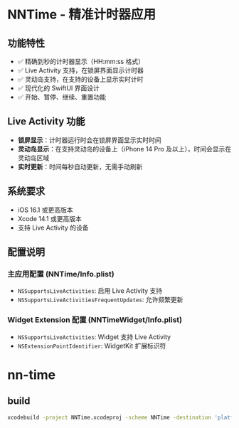 # NNTime - 精准计时器应用

## 功能特性

- ✅ 精确到秒的计时器显示（HH:mm:ss 格式）
- ✅ Live Activity 支持，在锁屏界面显示计时器
- ✅ 灵动岛支持，在支持的设备上显示实时计时
- ✅ 现代化的 SwiftUI 界面设计
- ✅ 开始、暂停、继续、重置功能


## Live Activity 功能

- **锁屏显示**：计时器运行时会在锁屏界面显示实时时间
- **灵动岛显示**：在支持灵动岛的设备上（iPhone 14 Pro 及以上），时间会显示在灵动岛区域
- **实时更新**：时间每秒自动更新，无需手动刷新

## 系统要求

- iOS 16.1 或更高版本
- Xcode 14.1 或更高版本
- 支持 Live Activity 的设备

## 配置说明

### 主应用配置 (NNTime/Info.plist)
- `NSSupportsLiveActivities`: 启用 Live Activity 支持
- `NSSupportsLiveActivitiesFrequentUpdates`: 允许频繁更新

### Widget Extension 配置 (NNTimeWidget/Info.plist)
- `NSSupportsLiveActivities`: Widget 支持 Live Activity
- `NSExtensionPointIdentifier`: WidgetKit 扩展标识符
# nn-time

## build

```bash
xcodebuild -project NNTime.xcodeproj -scheme NNTime -destination 'platform=iOS Simulator,name=iPhone 16 Pro' build
```

